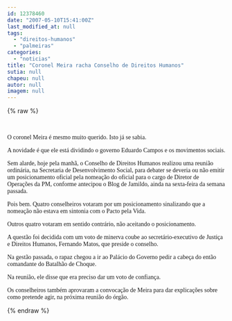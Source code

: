 ```yaml
---
id: 12378460
date: "2007-05-10T15:41:00Z"
last_modified_at: null
tags:
  - "direitos-humanos"
  - "palmeiras"
categories:
  - "noticias"
title: "Coronel Meira racha Conselho de Direitos Humanos"
sutia: null
chapeu: null
autor: null
imagem: null
---
```

{% raw %}
<p><p><br /></p>
<p><font face=\"Verdana\">O coronel Meira &eacute; mesmo muito querido. Isto j&aacute; se sabia.</font></p></p>
<p><p><font face=\"Verdana\">A novidade &eacute; que ele est&aacute; dividindo o governo Eduardo Campos e os movimentos sociais.</font></p></p>
<p><p><font face=\"Verdana\">Sem alarde, hoje pela manh&atilde;, o Conselho de Direitos Humanos realizou uma reuni&atilde;o ordin&aacute;ria, na Secretaria de Desenvolvimento Social, para debater se deveria ou n&atilde;o emitir um posicionamento oficial pela nomea&ccedil;&atilde;o do oficial para o cargo de Diretor de Opera&ccedil;&otilde;es da PM, conforme antecipou o Blog de Jamildo, ainda na sexta-feira da semana passada.</font></p></p>
<p><p><font face=\"Verdana\">Pois bem. Quatro conselheiros votaram por um posicionamento sinalizando que a nomea&ccedil;&atilde;o n&atilde;o estava em sintonia com o Pacto pela Vida.</font></p></p>
<p><p><font face=\"Verdana\">Outros quatro votaram em sentido contr&aacute;rio, n&atilde;o aceitando o posicionamento.</font></p></p>
<p><p><font face=\"Verdana\">A quest&atilde;o foi decidida com um voto de minerva coube ao secret&aacute;rio-executivo de Justi&ccedil;a e Direitos Humanos, Fernando Matos, que preside o conselho.</font></p></p>
<p><p><font face=\"Verdana\">Na gest&atilde;o passada, o rapaz chegou a ir ao Pal&aacute;cio do Governo pedir a cabe&ccedil;a do ent&atilde;o comandante do Batalh&atilde;o de Choque.</font></p></p>
<p><p><font face=\"Verdana\">Na reuni&atilde;o, ele disse que era preciso dar um voto de confian&ccedil;a.</font></p></p>
<p><p><font face=\"Verdana\">Os conselheiros tamb&eacute;m aprovaram a convoca&ccedil;&atilde;o de Meira para dar explica&ccedil;&otilde;es sobre como pretende agir, na pr&oacute;xima reuni&atilde;o do &oacute;rg&atilde;o.</font></p> </p>
{% endraw %}